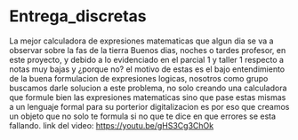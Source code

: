# Entrega_discretas
La mejor calculadora de expresiones matematicas que algun dia se va a observar sobre la fas de la tierra 
Buenos dias, noches o tardes profesor, en este proyecto, y debido a lo evidenciado en el parcial 1 y taller 1 respecto a notas muy bajas y ¿porque no? el motivo de estas es el bajo entendimiento de la buena formulacion de expresiones logicas, nosotros como grupo buscamos darle solucion a este problema, no solo creando una calculadora que formule bien las expresiones matematicas sino que pase estas mismas a un lenguaje formal para su porterior digitalizacion es por eso que creamos un objeto que no solo te formula si no que te dice en que errores se esta fallando.
link del video: 
https://youtu.be/gHS3Cg3ChOk
